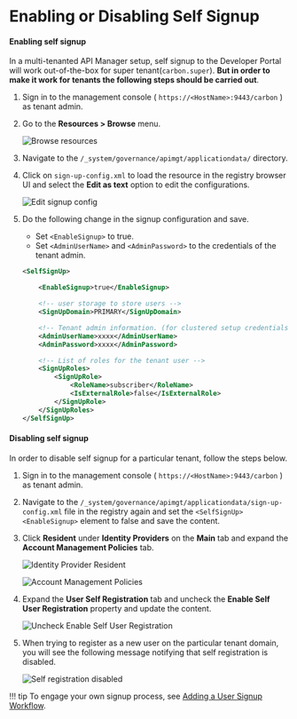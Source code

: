 # Enabling or Disabling Self Signup

#### Enabling self signup

In a multi-tenanted API Manager setup, self signup to the Developer Portal will work out-of-the-box for super tenant(`carbon.super`). **But in order to make it work for tenants the following steps should be carried out**.

1. Sign in to the management console ( `https://<HostName>:9443/carbon` ) as tenant admin.

2.  Go to the **Resources &gt; Browse** menu.

    ![Browse resources](../../../assets/img/learn/browse-resources.png)

3.  Navigate to the `/_system/governance/apimgt/applicationdata/` directory.

4.  Click on `sign-up-config.xml` to load the resource in the registry browser UI and select the **Edit as text** option to edit the configurations.

    ![Edit signup config](../../../assets/img/learn/signup-config.png)    

5.  Do the following change in the signup configuration and save.

    -   Set `<EnableSignup>` to true.
    -   Set `<AdminUserName>` and `<AdminPassword>` to the credentials of the tenant admin.

    ```xml
    <SelfSignUp>

        <EnableSignup>true</EnableSignup>

        <!-- user storage to store users -->
        <SignUpDomain>PRIMARY</SignUpDomain>

        <!-- Tenant admin information. (for clustered setup credentials for AuthManager) -->
        <AdminUserName>xxxx</AdminUserName>
        <AdminPassword>xxxx</AdminPassword>

        <!-- List of roles for the tenant user -->
        <SignUpRoles>
            <SignUpRole>
                <RoleName>subscriber</RoleName>
                <IsExternalRole>false</IsExternalRole>
            </SignUpRole>
        </SignUpRoles>
    </SelfSignUp>
    ```

#### Disabling self signup

In order to disable self signup for a particular tenant, follow the steps below.

1. Sign in to the management console ( `https://<HostName>:9443/carbon` ) as tenant admin.

2. Navigate to the `/_system/governance/apimgt/applicationdata/sign-up-config.xml` file in the registry again and set the `<SelfSignUp><EnableSignup>` element to false and save the content.

3. Click **Resident** under **Identity Providers** on the **Main** tab and expand the **Account Management Policies** tab.

    ![Identity Provider Resident](../../../assets/img/learn/idp-resident.png)

    ![Account Management Policies](../../../assets/img/learn/account-management-policies.png)

4. Expand the **User Self Registration** tab and uncheck the **Enable Self User Registration** property and update the content.

    ![Uncheck Enable Self User Registration](../../../assets/img/learn/uncheck-enable-self-signup.png)

5. When trying to register as a new user on the particular tenant domain, you will see the following message notifying that self registration is disabled.

    ![Self registration disabled](../../../assets/img/learn/self-signup-disabled.png)

!!! tip
    To engage your own signup process, see [Adding a User Signup Workflow]({{base_path}}/develop/customizations/adding-a-user-signup-workflow).
